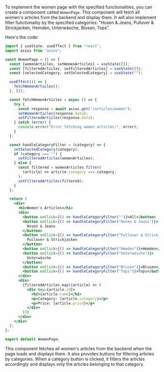 To implement the women page with the specified functionalities, you can create a component called `WomenPage`. This component will fetch all women's articles from the backend and display them. It will also implement filter functionality by the specified categories: "Hosen & Jeans, Pullover & Strickjacken, Hemden, Unterwäsche, Blusen, Tops".

Here's the code:

```jsx
import { useState, useEffect } from "react";
import axios from "axios";

const WomenPage = () => {
  const [womenArticles, setWomenArticles] = useState([]);
  const [filteredArticles, setFilteredArticles] = useState([]);
  const [selectedCategory, setSelectedCategory] = useState("");

  useEffect(() => {
    fetchWomenArticles();
  }, []);

  const fetchWomenArticles = async () => {
    try {
      const response = await axios.get("/articles/women");
      setWomenArticles(response.data);
      setFilteredArticles(response.data);
    } catch (error) {
      console.error("Error fetching women articles:", error);
    }
  };

  const handleCategoryFilter = (category) => {
    setSelectedCategory(category);
    if (category === "") {
      setFilteredArticles(womenArticles);
    } else {
      const filtered = womenArticles.filter(
        (article) => article.category === category,
      );
      setFilteredArticles(filtered);
    }
  };

  return (
    <div>
      <h1>Women's Articles</h1>
      <div>
        <button onClick={() => handleCategoryFilter("")}>All</button>
        <button onClick={() => handleCategoryFilter("Hosen & Jeans")}>
          Hosen & Jeans
        </button>
        <button onClick={() => handleCategoryFilter("Pullover & Strickjacken")}>
          Pullover & Strickjacken
        </button>
        <button onClick={() => handleCategoryFilter("Hemden")}>Hemden</button>
        <button onClick={() => handleCategoryFilter("Unterwäsche")}>
          Unterwäsche
        </button>
        <button onClick={() => handleCategoryFilter("Blusen")}>Blusen</button>
        <button onClick={() => handleCategoryFilter("Tops")}>Tops</button>
      </div>
      <div>
        {filteredArticles.map((article) => (
          <div key={article.id}>
            <h2>{article.name}</h2>
            <p>Category: {article.category}</p>
            <p>Price: {article.price}</p>
          </div>
        ))}
      </div>
    </div>
  );
};

export default WomenPage;
```

This component fetches all women's articles from the backend when the page loads and displays them. It also provides buttons for filtering articles by categories. When a category button is clicked, it filters the articles accordingly and displays only the articles belonging to that category.
